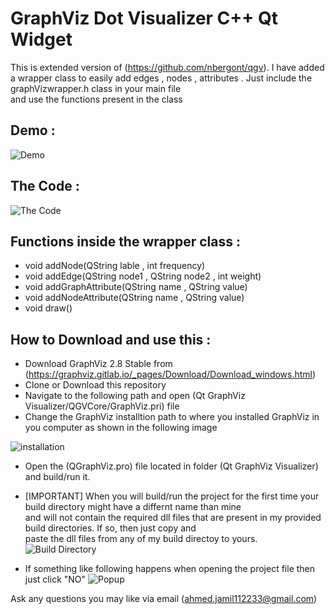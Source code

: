 GraphViz Dot Visualizer C++ Qt Widget
=====================================

This is extended version of (https://github.com/nbergont/qgv).
I have added a wrapper class to easily add edges , nodes , attributes . Just include the graphVizwrapper.h class in your main file <br/>
and use the functions present in the class 

Demo :
------

![Demo](http://www.mediafire.com/view/jxmla4vgqmthbj9/Demo.png)

The Code :
----------

![The Code](http://www.mediafire.com/view/39ukk4244mu3h35/The%20Code.png)

Functions inside the wrapper class :
------------------------------------

* void addNode(QString lable , int frequency)
* void addEdge(QString node1 , QString node2 , int weight)
* void addGraphAttribute(QString name , QString value)
* void addNodeAttribute(QString name , QString value)
* void draw()


How to Download and use this :
------------------------------

* Download GraphViz 2.8 Stable from (https://graphviz.gitlab.io/_pages/Download/Download_windows.html)
* Clone or Download this repository
* Navigate to the following path and open (Qt GraphViz Visualizer/QGVCore/GraphViz.pri) file
* Change the GraphViz installtion path to where you installed GraphViz in you computer as shown in the following image

![installation](http://www.mediafire.com/view/cpcaw2f890nw8xo/Installation.png)

* Open the (QGraphViz.pro) file located in folder (Qt GraphViz Visualizer) and build/run it.
* [IMPORTANT] When you will build/run the project for the first time your build directory might have a differnt name than mine <br/>
and will not contain the required dll files that are present in my provided build directories. If so, then just copy and <br/>
paste the dll files from any of my build directoy to yours.
![Build Directory](http://www.mediafire.com/view/25q8792l30e52p3/Build%20Directory.png)

* If something like following happens when opening the project file then just click "NO"
![Popup](http://www.mediafire.com/view/0c44b1mioo78m73/Popup.png)

Ask any questions you may like via email (ahmed.jamil112233@gmail.com)



